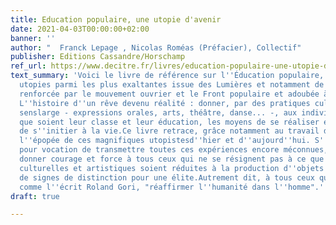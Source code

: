 ```yaml
---
title: Education populaire, une utopie d'avenir
date: 2021-04-03T00:00:00+02:00
banner: ''
author: "  Franck Lepage , Nicolas Roméas (Préfacier), Collectif"
publisher: Editions Cassandre/Horschamp
ref_url: https://www.decitre.fr/livres/education-populaire-une-utopie-d-avenir-9791020903822.html
text_summary: 'Voici le livre de référence sur l''Éducation populaire, l''une des
  utopies parmi les plus exaltantes issue des Lumières et notamment de Condorcet,
  renforcée par le mouvement ouvrier et le Front populaire et adoubée à la Libération.
  L''histoire d''un rêve devenu réalité : donner, par des pratiques culturelles au
  senslarge - expressions orales, arts, théâtre, danse... -, aux individus, quelles
  que soient leur classe et leur éducation, les moyens de se réaliser ensemble et
  de s''initier à la vie.Ce livre retrace, grâce notamment au travail de Franck Lepage,
  l''épopée de ces magnifiques utopistesd''hier et d''aujourd''hui. S''il a d''abord
  pour vocation de transmettre toutes ces expériences encore méconnues, il veut également
  donner courage et force à tous ceux qui ne se résignent pas à ce que les pratiques
  culturelles et artistiques soient réduites à la production d''objets marchands ou
  de signes de distinction pour une élite.Autrement dit, à tous ceux qui veulent,
  comme l''écrit Roland Gori, "réaffirmer l''humanité dans l''homme".'
draft: true

---
```

